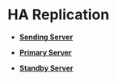 # HA Replication<a name="EN-US_TOPIC_0251900939"></a>

-   **[Sending Server](sending-server.md)**  

-   **[Primary Server](primary-server.md)**  

-   **[Standby Server](standby-server.md)**  


